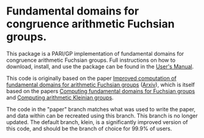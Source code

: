 # Fundamental domains for congruence arithmetic Fuchsian groups.

This package is a PARI/GP implementation of fundamental domains for congruence arithmetic Fuchsian groups. Full instructions on how to download, install, and use the package can be found in the [User's Manual](Documentation/QuaternionAlgebras_PARIGP.pdf).

This code is originally based on the paper [Improved computation of fundamental domains for arithmetic Fuchsian groups](https://doi.org/10.1090/mcom/3777) ([Arxiv](https://arxiv.org/abs/2110.11503)), which is itself based on the papers [Computing fundamental domains
for Fuchsian groups](https://math.dartmouth.edu/~jvoight/articles/funddom-jtnb-fixederrata.pdf) and [Computing arithmetic Kleinian groups](http://www.normalesup.org/~page/Recherche/Documents/articles/kln_gps.pdf).

The code in the "paper" branch matches what was used to write the paper, and data within can be recreated using this branch. This branch is no longer updated. The default branch, klein, is a significantly improved version of this code, and should be the branch of choice for 99.9% of users.

